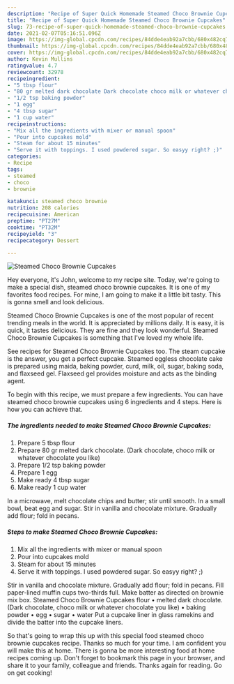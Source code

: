 ```yaml
---
description: "Recipe of Super Quick Homemade Steamed Choco Brownie Cupcakes"
title: "Recipe of Super Quick Homemade Steamed Choco Brownie Cupcakes"
slug: 73-recipe-of-super-quick-homemade-steamed-choco-brownie-cupcakes
date: 2021-02-07T05:16:51.096Z
image: https://img-global.cpcdn.com/recipes/84dde4eab92a7cbb/680x482cq70/steamed-choco-brownie-cupcakes-recipe-main-photo.jpg
thumbnail: https://img-global.cpcdn.com/recipes/84dde4eab92a7cbb/680x482cq70/steamed-choco-brownie-cupcakes-recipe-main-photo.jpg
cover: https://img-global.cpcdn.com/recipes/84dde4eab92a7cbb/680x482cq70/steamed-choco-brownie-cupcakes-recipe-main-photo.jpg
author: Kevin Mullins
ratingvalue: 4.7
reviewcount: 32978
recipeingredient:
- "5 tbsp flour"
- "80 gr melted dark chocolate Dark chocolate choco milk or whatever chocolate you like"
- "1/2 tsp baking powder"
- "1 egg"
- "4 tbsp sugar"
- "1 cup water"
recipeinstructions:
- "Mix all the ingredients with mixer or manual spoon"
- "Pour into cupcakes mold"
- "Steam for about 15 minutes"
- "Serve it with toppings. I used powdered sugar. So easyy right? ;)"
categories:
- Recipe
tags:
- steamed
- choco
- brownie

katakunci: steamed choco brownie 
nutrition: 208 calories
recipecuisine: American
preptime: "PT27M"
cooktime: "PT32M"
recipeyield: "3"
recipecategory: Dessert

---
```



![Steamed Choco Brownie Cupcakes](https://img-global.cpcdn.com/recipes/84dde4eab92a7cbb/680x482cq70/steamed-choco-brownie-cupcakes-recipe-main-photo.jpg)

Hey everyone, it's John, welcome to my recipe site. Today, we're going to make a special dish, steamed choco brownie cupcakes. It is one of my favorites food recipes. For mine, I am going to make it a little bit tasty. This is gonna smell and look delicious.

Steamed Choco Brownie Cupcakes is one of the most popular of recent trending meals in the world. It is appreciated by millions daily. It is easy, it is quick, it tastes delicious. They are fine and they look wonderful. Steamed Choco Brownie Cupcakes is something that I've loved my whole life.

See recipes for Steamed Choco Brownie Cupcakes too. The steam cupcake is the answer, you get a perfect cupcake. Steamed eggless chocolate cake is prepared using maida, baking powder, curd, milk, oil, sugar, baking soda, and flaxseed gel. Flaxseed gel provides moisture and acts as the binding agent.


To begin with this recipe, we must prepare a few ingredients. You can have steamed choco brownie cupcakes using 6 ingredients and 4 steps. Here is how you can achieve that.

<!--inarticleads1-->

##### The ingredients needed to make Steamed Choco Brownie Cupcakes:

1. Prepare 5 tbsp flour
1. Prepare 80 gr melted dark chocolate. (Dark chocolate, choco milk or whatever chocolate you like)
1. Prepare 1/2 tsp baking powder
1. Prepare 1 egg
1. Make ready 4 tbsp sugar
1. Make ready 1 cup water


In a microwave, melt chocolate chips and butter; stir until smooth. In a small bowl, beat egg and sugar. Stir in vanilla and chocolate mixture. Gradually add flour; fold in pecans. 

<!--inarticleads2-->

##### Steps to make Steamed Choco Brownie Cupcakes:

1. Mix all the ingredients with mixer or manual spoon
1. Pour into cupcakes mold
1. Steam for about 15 minutes
1. Serve it with toppings. I used powdered sugar. So easyy right? ;)


Stir in vanilla and chocolate mixture. Gradually add flour; fold in pecans. Fill paper-lined muffin cups two-thirds full. Make batter as directed on brownie mix box. Steamed Choco Brownie Cupcakes flour • melted dark chocolate. (Dark chocolate, choco milk or whatever chocolate you like) • baking powder • egg • sugar • water Put a cupcake liner in glass ramekins and divide the batter into the cupcake liners. 

So that's going to wrap this up with this special food steamed choco brownie cupcakes recipe. Thanks so much for your time. I am confident you will make this at home. There is gonna be more interesting food at home recipes coming up. Don't forget to bookmark this page in your browser, and share it to your family, colleague and friends. Thanks again for reading. Go on get cooking!
